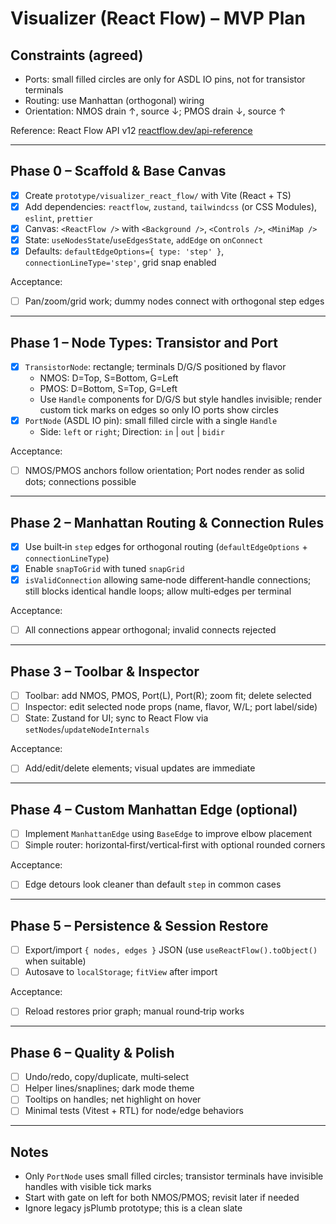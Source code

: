 # Visualizer (React Flow) – MVP Plan

## Constraints (agreed)
- Ports: small filled circles are only for ASDL IO pins, not for transistor terminals
- Routing: use Manhattan (orthogonal) wiring
- Orientation: NMOS drain ↑, source ↓; PMOS drain ↓, source ↑

Reference: React Flow API v12 [reactflow.dev/api-reference](https://reactflow.dev/api-reference)

---
## Phase 0 – Scaffold & Base Canvas
- [X] Create `prototype/visualizer_react_flow/` with Vite (React + TS)
- [X] Add dependencies: `reactflow`, `zustand`, `tailwindcss` (or CSS Modules), `eslint`, `prettier`
- [X] Canvas: `<ReactFlow />` with `<Background />`, `<Controls />`, `<MiniMap />`
- [X] State: `useNodesState`/`useEdgesState`, `addEdge` on `onConnect`
- [X] Defaults: `defaultEdgeOptions={ type: 'step' }`, `connectionLineType='step'`, grid snap enabled

Acceptance:
- [ ] Pan/zoom/grid work; dummy nodes connect with orthogonal step edges

---
## Phase 1 – Node Types: Transistor and Port
- [X] `TransistorNode`: rectangle; terminals D/G/S positioned by flavor
  - NMOS: D=Top, S=Bottom, G=Left
  - PMOS: D=Bottom, S=Top, G=Left
  - Use `Handle` components for D/G/S but style handles invisible; render custom tick marks on edges so only IO ports show circles
- [X] `PortNode` (ASDL IO pin): small filled circle with a single `Handle`
  - Side: `left` or `right`; Direction: `in` | `out` | `bidir`

Acceptance:
- [ ] NMOS/PMOS anchors follow orientation; Port nodes render as solid dots; connections possible

---
## Phase 2 – Manhattan Routing & Connection Rules
- [X] Use built‑in `step` edges for orthogonal routing (`defaultEdgeOptions` + `connectionLineType`)
- [X] Enable `snapToGrid` with tuned `snapGrid`
- [X] `isValidConnection` allowing same‑node different‑handle connections; still blocks identical handle loops; allow multi‑edges per terminal

Acceptance:
- [ ] All connections appear orthogonal; invalid connects rejected

---
## Phase 3 – Toolbar & Inspector
- [ ] Toolbar: add NMOS, PMOS, Port(L), Port(R); zoom fit; delete selected
- [ ] Inspector: edit selected node props (name, flavor, W/L; port label/side)
- [ ] State: Zustand for UI; sync to React Flow via `setNodes`/`updateNodeInternals`

Acceptance:
- [ ] Add/edit/delete elements; visual updates are immediate

---
## Phase 4 – Custom Manhattan Edge (optional)
- [ ] Implement `ManhattanEdge` using `BaseEdge` to improve elbow placement
- [ ] Simple router: horizontal‑first/vertical‑first with optional rounded corners

Acceptance:
- [ ] Edge detours look cleaner than default `step` in common cases

---
## Phase 5 – Persistence & Session Restore
- [ ] Export/import `{ nodes, edges }` JSON (use `useReactFlow().toObject()` when suitable)
- [ ] Autosave to `localStorage`; `fitView` after import

Acceptance:
- [ ] Reload restores prior graph; manual round‑trip works

---
## Phase 6 – Quality & Polish
- [ ] Undo/redo, copy/duplicate, multi‑select
- [ ] Helper lines/snaplines; dark mode theme
- [ ] Tooltips on handles; net highlight on hover
- [ ] Minimal tests (Vitest + RTL) for node/edge behaviors

---
## Notes
- Only `PortNode` uses small filled circles; transistor terminals have invisible handles with visible tick marks
- Start with gate on left for both NMOS/PMOS; revisit later if needed
- Ignore legacy jsPlumb prototype; this is a clean slate